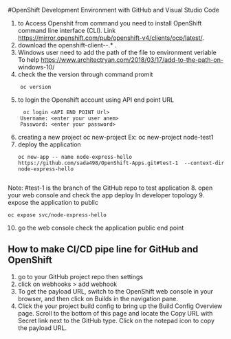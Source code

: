 #OpenShift Development Environment with GitHub and Visual Studio Code
1. to Access Openshit from command you need to install OpenShift command line interface (CLI). 
    Link https://mirror.openshift.com/pub/openshift-v4/clients/ocp/latest/.
2. download the openshift-client-<platform>-<version>.* .
3. Windows user need to add the path of the file to environment veriable
To help https://www.architectryan.com/2018/03/17/add-to-the-path-on-   windows-10/ 
4. check the the version through command promit
  ```
      oc version
  ```
5. to login the Openshift account using API end point URL
  ```
       oc login <API END POINT Url>
      Username: <enter your user anem>
      Password: <enter your password>
  ```
6. creating a new project 
       oc new-project <projectname>
      Ex: oc new-project node-test1
7. deploy the application 
    ```
    oc new-app -- name node-express-hello https://github.com/sada498/OpenShift-Apps.git#test-1  --context-dir node-express-hello
  
     ```

  Note: #test-1 is the branch of the GitHub repo to test application
8. open your web console and check the app deploy 
    In developer topology
9. expose the application to public 
   ```
   oc expose svc/node-express-hello
   ```
10.  go the web console check the application public end point

## How to make CI/CD pipe line for GitHub and OpenShift 

1. go to your GitHub project repo then settings 
2. click on webhooks > add webhook 
3. To get the payload URL, switch to the OpenShift web console in your   browser, and then click on Builds in the navigation pane.
4. Click the your project build config to bring up the Build Config Overview page.
Scroll to the bottom of this page and locate the Copy URL with Secret link next to the GitHub type.
Click on the notepad icon to copy the payload URL.


